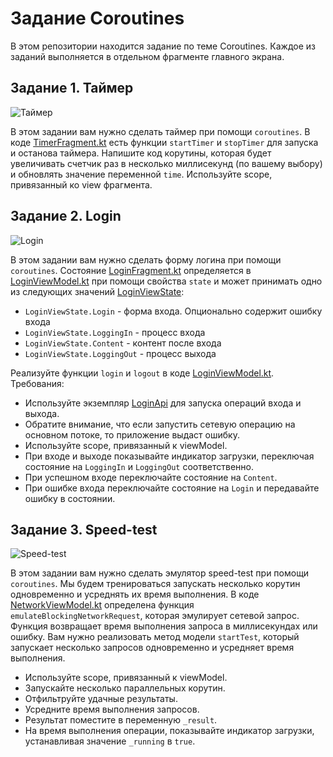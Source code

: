 # Задание Coroutines

В этом репозитории находится задание по теме Coroutines.
Каждое из заданий выполняется в отдельном фрагменте главного экрана.

## Задание 1. Таймер

![Таймер](/readme/timer.png)

В этом задании вам нужно сделать таймер при помощи `coroutines`.
В коде [TimerFragment.kt](app/src/main/kotlin/ru/otus/coroutineshomework/ui/timer/TimerFragment.kt) есть функции `startTimer` и `stopTimer` для 
запуска и останова таймера.
Напишите код корутины, которая будет увеличивать счетчик раз в несколько миллисекунд (по вашему выбору) и обновлять значение переменной `time`.
Используйте scope, привязанный ко view фрагмента.

## Задание 2. Login

![Login](/readme/login.png)

В этом задании вам нужно сделать форму логина при помощи `coroutines`.
Состояние [LoginFragment.kt](app/src/main/kotlin/ru/otus/coroutineshomework/ui/login/LoginFragment.kt) определяется в [LoginViewModel.kt](app/src/main/kotlin/ru/otus/coroutineshomework/ui/login/LoginViewModel.kt) 
при помощи свойства `state` и может принимать одно из следующих значений [LoginViewState](app/src/main/kotlin/ru/otus/coroutineshomework/ui/login/LoginViewState.kt):

- `LoginViewState.Login` - форма входа. Опционально содержит ошибку входа
- `LoginViewState.LoggingIn` - процесс входа
- `LoginViewState.Content` - контент после входа
- `LoginViewState.LoggingOut` - процесс выхода

Реализуйте функции `login` и `logout` в коде [LoginViewModel.kt](app/src/main/kotlin/ru/otus/coroutineshomework/ui/login/LoginViewModel.kt).
Требования:

- Используйте экземпляр [LoginApi](app/src/main/kotlin/ru/otus/coroutineshomework/ui/login/LoginApi.kt) для запуска операций входа и выхода.
- Обратите внимание, что если запустить сетевую операцию на основном потоке, то приложение выдаст ошибку.
- Используйте scope, привязанный к viewModel.
- При входе и выходе показывайте индикатор загрузки, переключая состояние на `LoggingIn` и `LoggingOut` соответственно.
- При успешном входе переключайте состояние на `Content`.
- При ошибке входа переключайте состояние на `Login` и передавайте ошибку в состоянии.

## Задание 3. Speed-test

![Speed-test](/readme/speedtest.png)

В этом задании вам нужно сделать эмулятор speed-test при помощи `coroutines`.
Мы будем тренироваться запускать несколько корутин одновременно и усреднять их время выполнения.
В коде [NetworkViewModel.kt](app/src/main/kotlin/ru/otus/coroutineshomework/ui/network/NetworkViewModel.kt) определена функция `emulateBlockingNetworkRequest`, 
которая эмулирует сетевой запрос. Функция возвращает время выполнения запроса в миллисекундах или ошибку.
Вам нужно реализовать метод модели `startTest`, который запускает несколько запросов одновременно и усредняет время выполнения.

- Используйте scope, привязанный к viewModel.
- Запускайте несколько параллельных корутин.
- Отфильтруйте удачные результаты.
- Усредните время выполнения запросов.
- Результат поместите в переменную `_result`.
- На время выполнения операции, показывайте индикатор загрузки, устанавливая значение `_running` в `true`.